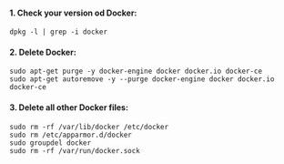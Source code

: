 #### 1. Check your version od Docker:
    dpkg -l | grep -i docker
#### 2. Delete Docker:
    sudo apt-get purge -y docker-engine docker docker.io docker-ce  
    sudo apt-get autoremove -y --purge docker-engine docker docker.io docker-ce  
#### 3. Delete all other Docker files:
    sudo rm -rf /var/lib/docker /etc/docker
    sudo rm /etc/apparmor.d/docker
    sudo groupdel docker
    sudo rm -rf /var/run/docker.sock
